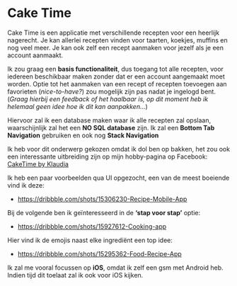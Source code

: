 <h1><b>Cake Time</b></h1>

<p>Cake Time is een applicatie met verschillende recepten voor een heerlijk nagerecht. Je kan allerlei recepten vinden voor taarten, koekjes, muffins en nog veel meer. Je kan ook zelf een recept aanmaken voor jezelf als je een account aanmaakt.

Ik zou graag een <b>basis functionaliteit</b>, dus toegang tot alle recepten, voor iedereen beschikbaar maken zonder dat er een account aangemaakt moet worden. Optie tot het aanmaken van een recept of recepten toevoegen aan favorieten (<i>nice-to-have?</i>) zou mogelijk zijn pas nadat je ingelogd bent. (<i>Graag hierbij een feedback of het haalbaar is, op dit moment heb ik helemaal geen idee hoe ik dit kan aanpakken…</i>) </p>

<p>Hiervoor zal ik een database maken waar ik alle recepten zal opslaan, waarschijnlijk zal het een <b>NO SQL database</b> zijn.  Ik zal een <b>Bottom Tab Navigation</b> gebruiken en ook nog <b>Stack Navigation</b></p>

<p>Ik heb voor dit onderwerp gekozen omdat ik dol ben op bakken, het zou ook een interessante uitbreiding zijn op mijn hobby-pagina op Facebook: <a href="https://www.facebook.com/CakeTime-by-Klaudia-101815985445170/">CakeTime by Klaudia</a></p>

<p>Ik heb een paar voorbeelden qua UI opgezocht, een van de meest boeiende vind ik deze:

- https://dribbble.com/shots/15306230-Recipe-Mobile-App

Bij de volgende ben ik geïnteresseerd in de <b>‘stap voor stap’</b> optie:

- https://dribbble.com/shots/15927612-Cooking-app

Hier vind ik de emojis naast elke ingrediënt een top idee:

- https://dribbble.com/shots/15295362-Food-Recipe-App </p>

<p>Ik zal me vooral focussen op <b>iOS</b>, omdat ik zelf een gsm met Android heb. Indien tijd dit toelaat zal ik ook voor iOS kijken.</p>
